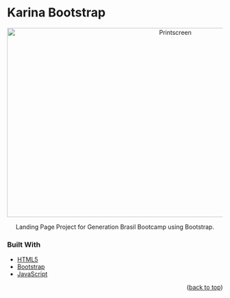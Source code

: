 # Karina Bootstrap

<div id="top"></div>
<!--
*** Thanks for checking out the Best-README-Template. If you have a suggestion
*** that would make this better, please fork the repo and create a pull request
*** or simply open an issue with the tag "enhancement".
*** Don't forget to give the project a star!
*** Thanks again! Now go create something AMAZING! :D
-->



<!-- PROJECT SHIELDS -->
<!--
*** I'm using markdown "reference style" links for readability.
*** Reference links are enclosed in brackets [ ] instead of parentheses ( ).
*** See the bottom of this document for the declaration of the reference variables
*** for contributors-url, forks-url, etc. This is an optional, concise syntax you may use.
*** https://www.markdownguide.org/basic-syntax/#reference-style-links
*** https://github.com/othneildrew/Best-README-Template
-->



<!-- ABOUT THE PROJECT -->

<div align="center">
  <a href="https://github.com/arieladimitria">
    <img src="https://i.imgur.com/W4HekLl.png" alt="Printscreen" width="770" height="442">
  </a>

Landing Page Project for Generation Brasil Bootcamp using Bootstrap. 
</div>


### Built With

* [HTML5](https://developer.mozilla.org/en-US/)
* [Bootstrap](https://getbootstrap.com)
* [JavaScript](https://www.javascript.com/)

<p align="right">(<a href="#top">back to top</a>)</p>
